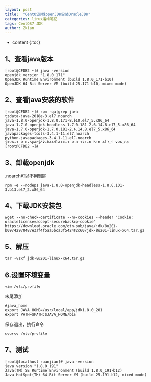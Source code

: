 ```yaml
---
layout: post
title:  "CentOS卸载openJDK安装OracleJDK"
categories: linux运维笔记
tags: CentOS7 JDK
author: Zk1an
---
```


* content
{:toc}
## 1、查看java版本

```shell
[root@CFDB2 ~]# java -version
openjdk version "1.8.0_171"
OpenJDK Runtime Environment (build 1.8.0_171-b10)
OpenJDK 64-Bit Server VM (build 25.171-b10, mixed mode)
```

## 2、查看java安装的软件

```shell
[root@CFDB2 ~]# rpm -qa|grep java
tzdata-java-2018e-3.el7.noarch
java-1.8.0-openjdk-1.8.0.171-8.b10.el7_5.x86_64
java-1.7.0-openjdk-headless-1.7.0.181-2.6.14.8.el7_5.x86_64
java-1.7.0-openjdk-1.7.0.181-2.6.14.8.el7_5.x86_64
javapackages-tools-3.4.1-11.el7.noarch
python-javapackages-3.4.1-11.el7.noarch
java-1.8.0-openjdk-headless-1.8.0.171-8.b10.el7_5.x86_64
[root@CFDB2 ~]#
```

## 3、卸载openjdk

.noarch可以不用删除  

```shell
rpm -e --nodeps java-1.8.0-openjdk-headless-1.8.0.101-3.b13.el7_2.x86_64

```

## 4、下载JDK安装包

```shell
wget --no-check-certificate --no-cookies --header "Cookie: oraclelicense=accept-securebackup-cookie" https://download.oracle.com/otn-pub/java/jdk/8u201-b09/42970487e3af4f5aa5bca3f542482c60/jdk-8u201-linux-x64.tar.gz
```

## 5、解压

```shell
tar -vzxf jdk-8u201-linux-x64.tar.gz
```



##  6.设置环境变量

```shell
vim /etc/profile
```

末尾添加  

```shell
#java_home
export JAVA_HOME=/usr/local/app/jdk1.8.0_201
export PATH=$PATH:$JAVA_HOME/bin
```

保存退出，执行命令  

```shell
source /etc/profile
```



## 7、测试

```shell
[root@localhost ruanjian]# java -version
java version "1.8.0_191"
Java(TM) SE Runtime Environment (build 1.8.0_191-b12)
Java HotSpot(TM) 64-Bit Server VM (build 25.191-b12, mixed mode)
```







